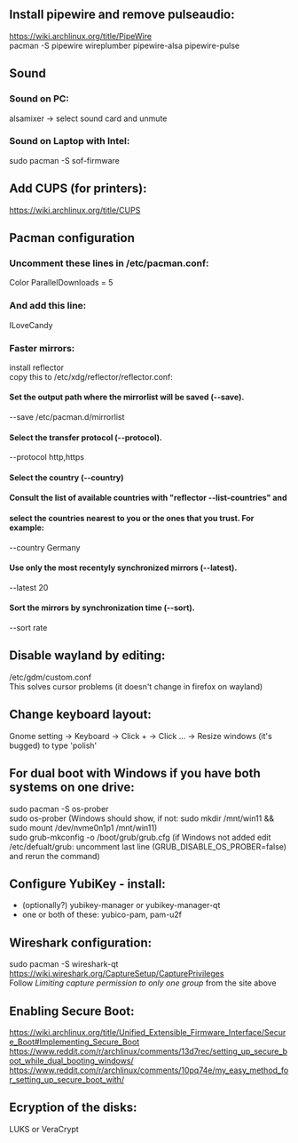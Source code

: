 ## Install pipewire and remove pulseaudio:
https://wiki.archlinux.org/title/PipeWire  
pacman -S pipewire wireplumber pipewire-alsa pipewire-pulse

## Sound
### Sound on PC:
alsamixer -> select sound card and unmute
### Sound on Laptop with Intel:
sudo pacman -S sof-firmware

## Add CUPS (for printers):
https://wiki.archlinux.org/title/CUPS

## Pacman configuration
### Uncomment these lines in /etc/pacman.conf:
Color
ParallelDownloads = 5
### And add this line:
ILoveCandy

### Faster mirrors:
install reflector  
copy this to /etc/xdg/reflector/reflector.conf:
#### Set the output path where the mirrorlist will be saved (--save).
--save /etc/pacman.d/mirrorlist
#### Select the transfer protocol (--protocol).
--protocol http,https
#### Select the country (--country)
#### Consult the list of available countries with "reflector --list-countries" and
#### select the countries nearest to you or the ones that you trust. For example:
--country Germany
#### Use only the most recentyly synchronized mirrors (--latest).
--latest 20
#### Sort the mirrors by synchronization time (--sort).
--sort rate

## Disable wayland by editing:
/etc/gdm/custom.conf  
This solves cursor problems (it doesn't change in firefox on wayland)

## Change keyboard layout:
Gnome setting -> Keyboard -> Click + -> Click ... -> Resize windows (it's bugged) to type 'polish'

## For dual boot with Windows if you have both systems on one drive:
sudo pacman -S os-prober  
sudo os-prober (Windows should show, if not: sudo mkdir /mnt/win11 && sudo mount /dev/nvme0n1p1 /mnt/win11)  
sudo grub-mkconfig -o /boot/grub/grub.cfg (if Windows not added edit /etc/defualt/grub: uncomment last line (GRUB_DISABLE_OS_PROBER=false) and rerun the command)

## Configure YubiKey - install:
* (optionally?) yubikey-manager or yubikey-manager-qt
* one or both of these: yubico-pam, pam-u2f

## Wireshark configuration:
sudo pacman -S wireshark-qt  
https://wiki.wireshark.org/CaptureSetup/CapturePrivileges  
Follow *Limiting capture permission to only one group* from the site above

## Enabling Secure Boot:
https://wiki.archlinux.org/title/Unified_Extensible_Firmware_Interface/Secure_Boot#Implementing_Secure_Boot
https://www.reddit.com/r/archlinux/comments/13d7rec/setting_up_secure_boot_while_dual_booting_windows/
https://www.reddit.com/r/archlinux/comments/10pq74e/my_easy_method_for_setting_up_secure_boot_with/

## Ecryption of the disks:
LUKS or VeraCrypt
